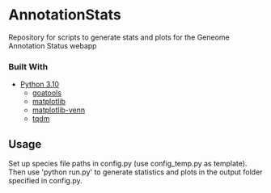 # AnnotationStats
Repository for scripts to generate stats and plots for the Geneome Annotation Status webapp

### Built With
* [Python 3.10](https://www.python.org/downloads/)
    * [goatools](https://github.com/tanghaibao/goatools)
    * [matplotlib](https://matplotlib.org/)
    * [matplotlib-venn](https://pypi.org/project/matplotlib-venn/)
    * [tqdm](https://github.com/tqdm/tqdm)

## Usage

Set up species file paths in config.py (use config_temp.py as template). Then use 'python run.py' to generate statistics
and plots in the output folder specified in config.py.